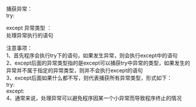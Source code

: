 捕获异常：  
try:  
  
except 异常类型 ：  
处理异常执行的语句  

注意事项：  
1、首先程序会执行try下的语句，如果发生异常，则会执行except中的语句  
2、except后面的异常类型指的是except可以捕获try中异常的类型，如果发生的异常并不属于指定的异常类型，则并不会执行except的语句  
3、except后面如果什么都不写，则代表捕获所有异常类型，形式如下：  
try:  
except:  
4、通常来说，处理异常可以避免程序因某一个小异常而导致程序终止的情况  